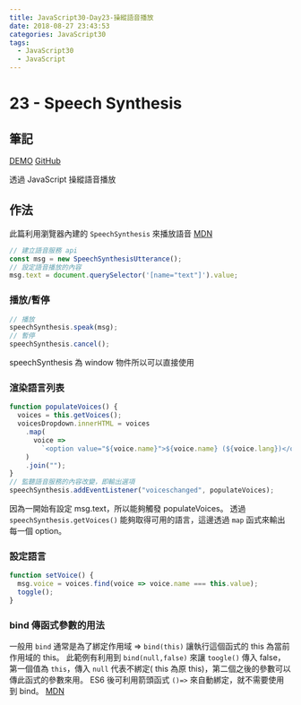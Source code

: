 ```yaml
---
title: JavaScript30-Day23-操縱語音播放
date: 2018-08-27 23:43:53
categories: JavaScript30
tags:
  - JavaScript30
  - JavaScript
---
```


# 23 - Speech Synthesis

## 筆記

[DEMO](https://weiyuan1993.github.io/JavaScript30/23-Speech-Synthesis)
[GitHub](https://github.com/weiyuan1993/JavaScript30/tree/master/23-Speech-Synthesis)

透過 JavaScript 操縱語音播放

<!--more-->

## 作法

此篇利用瀏覽器內建的 `SpeechSynthesis` 來播放語音
[MDN](https://developer.mozilla.org/zh-CN/docs/Web/API/SpeechSynthesis)

```javascript
// 建立語音服務 api
const msg = new SpeechSynthesisUtterance();
// 設定語音播放的內容
msg.text = document.querySelector('[name="text"]').value;
```

### 播放/暫停

```javascript
// 播放
speechSynthesis.speak(msg);
// 暫停
speechSynthesis.cancel();
```

speechSynthesis 為 window 物件所以可以直接使用

### 渲染語言列表

```javascript
function populateVoices() {
  voices = this.getVoices();
  voicesDropdown.innerHTML = voices
    .map(
      voice =>
        `<option value="${voice.name}">${voice.name} (${voice.lang})</option>`
    )
    .join("");
}
// 監聽語音服務的內容改變，即輸出選項
speechSynthesis.addEventListener("voiceschanged", populateVoices);
```

因為一開始有設定 msg.text，所以能夠觸發 populateVoices。
透過 `speechSynthesis.getVoices()` 能夠取得可用的語言，這邊透過 `map` 函式來輸出每一個 option。

### 設定語言

```javascript
function setVoice() {
  msg.voice = voices.find(voice => voice.name === this.value);
  toggle();
}
```

### bind 傳函式參數的用法

一般用 `bind` 通常是為了綁定作用域 => `bind(this)` 讓執行這個函式的 this 為當前作用域的 this。
此範例有利用到 `bind(null,false)` 來讓 `toogle()` 傳入 false，第一個值為 `this`，傳入 `null` 代表不綁定( this 為原 this)，第二個之後的參數可以傳此函式的參數來用。
ES6 後可利用箭頭函式 `()=>` 來自動綁定，就不需要使用到 bind。
[MDN](https://developer.mozilla.org/zh-TW/docs/Web/JavaScript/Reference/Global_Objects/Function/bind)
